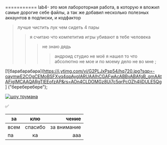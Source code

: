 =========== lab4- это моя лабороторная работа, в которую я вложил самые дорогие себе файлы, а так же добавил несколько полезных аккаунтов в подписки, и кодфактор
> лучше чистить лук чем сидеть 4 пары   
> > я считаю что компетитив игры убивают в тебе человека
> > > не знаю дядь
> > > > андроид студио не моё
> > > я нашел то что абсолютно не мое 
> > и по моему дело не во мне ;


[![барабарабара](https://i.ytimg.com/vi/G2PLJxPsp54/hq720.jpg?sqp=-oaymwE2COgCEMoBSFXyq4qpAygIARUAAIhCGAFwAcABBvABAfgB_gmAAtAFigIMCAAQARgTIEEofzAP&rs=AOn4CLDOMGz8Ui7c5qrPcOZh4IjDULE5Qg] ("береберебере");

[![шоу трумана](https://i.ytimg.com/vi/katc6Z-fvow/hq720.jpg?sqp=-oaymwE2COgCEMoBSFXyq4qpAygIARUAAIhCGAFwAcABBvABAfgB_gmAAtAFigIMCAAQARhQIFcoZTAP&rs=AOn4CLDXhBtGAapwIe1mD7uwecosXFQjVg)](https://www.youtube.com/watch?v=katc6Z-fvow)


:white_check_mark:


| за   | клю     | чение     |
|----------------|:---------:|----------------:|
| всем | спасибо | за внимание |
| па |ка |ааа |

